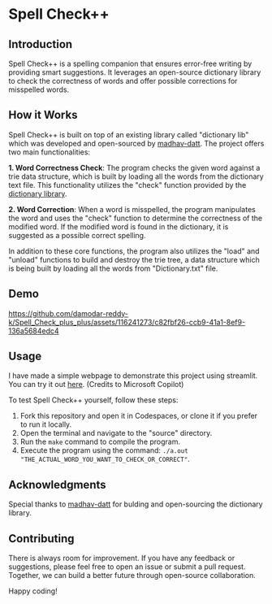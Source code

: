 # Spell Check++

## Introduction
Spell Check++ is a spelling companion that ensures error-free writing by providing smart suggestions. It leverages an open-source dictionary library to check the correctness of words and offer possible corrections for misspelled words.

## How it Works
Spell Check++ is built on top of an existing library called "dictionary lib" which was developed and open-sourced by [madhav-datt](https://github.com/madhav-datt/dictionary-lib). The project offers two main functionalities:

**1. Word Correctness Check**: The program checks the given word against a trie data structure, which is built by loading all the words from the dictionary text file. This functionality utilizes the "check" function provided by the [dictionary library](https://github.com/madhav-datt/dictionary-lib/tree/master/lib).

**2. Word Correction**: When a word is misspelled, the program manipulates the word and uses the "check" function to determine the correctness of the modified word. If the modified word is found in the dictionary, it is suggested as a possible correct spelling.

In addition to these core functions, the program also utilizes the "load" and "unload" functions to build and destroy the trie tree, a data structure which is being built by loading all the words from "Dictionary.txt" file.

## Demo
https://github.com/damodar-reddy-k/Spell_Check_plus_plus/assets/116241273/c82fbf26-ccb9-41a1-8ef9-136a5684edc4
## Usage
I have made a simple webpage to demonstrate this project using streamlit. You can try it out [here](https://cap-sc.streamlit.app/).
(Credits to Microsoft Copilot)

To test Spell Check++ yourself, follow these steps:

1. Fork this repository and open it in Codespaces, or clone it if you prefer to run it locally.
2. Open the terminal and navigate to the "source" directory.
3. Run the `make` command to compile the program.
4. Execute the program using the command: `./a.out "THE_ACTUAL_WORD_YOU_WANT_TO_CHECK_OR_CORRECT"`.

## Acknowledgments
Special thanks to [madhav-datt](https://github.com/madhav-datt) for bulding and open-sourcing the dictionary library.

## Contributing
There is always room for improvement. If you have any feedback or suggestions, please feel free to open an issue or submit a pull request. Together, we can build a better future through open-source collaboration.

Happy coding!
